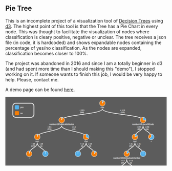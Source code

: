 ## Pie Tree

This is an incomplete project of a visualization tool of [Decision Trees](https://en.wikipedia.org/wiki/Decision_tree "Decision Tree - Wikipedia") using [d3](https://d3js.org/ "d3's Homepage"). The highest point of this tool is that the Tree has a Pie Chart in every node. This was thought to facilitate the visualization of nodes where classification is cleary positive, negative or unclear. The tree receives a json file (in code, it is hardcoded) and shows expandable nodes containing the percentage of yes/no classification. As the nodes are expanded, classification becomes closer to 100%.

The project was abandoned in 2016 and since I am a totally beginner in d3 (and had spent more time than I should making this "demo"), I stopped working on it. If someone wants to finish this job, I would be very happy to help. Please, contact me.

A demo page can be found [here](https://paulobruno.github.io/PieTree/ClassificationTree).

![Demo Print Screen](print_screen.png)

